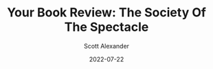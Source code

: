 ---
layout: podcast
title: "Your Book Review: The Society Of The Spectacle"
author: Scott Alexander
description: https://astralcodexten.substack.com/p/your-book-review-the-society-of-the
date: 2022-07-22
length: 14055202
duration: 3514
guid: your-book-review-the-society-of-the
---